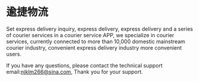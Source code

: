 # 逾捷物流

Set express delivery inquiry, express delivery, express delivery and a series of courier services in a courier service APP, we specialize in courier services, currently connected to more than 10,000 domestic mainstream courier industry, convenient express delivery industry more convenient users.

If you have any questions, please contact the technical support email:njklm266@sina.com, Thank you for your support.
